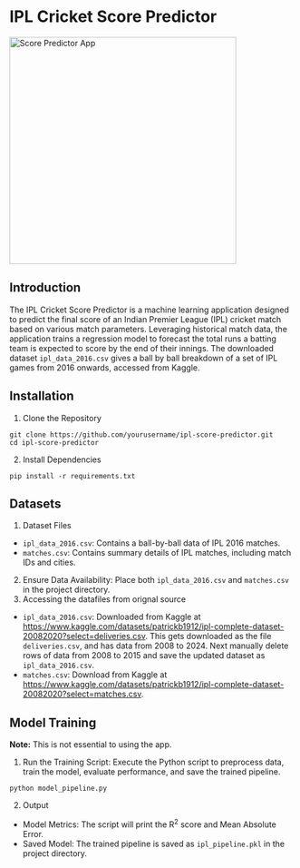 # IPL Cricket Score Predictor  

<img src="Screenshot 2024-12-27 at 1.53.16 PM.png" alt="Score Predictor App" width="400"/>

## Introduction

The IPL Cricket Score Predictor is a machine learning application designed to predict the final score of an Indian Premier League (IPL) cricket match based on various match parameters. Leveraging historical match data, the application trains a regression model to forecast the total runs a batting team is expected to score by the end of their innings. The downloaded dataset `ipl_data_2016.csv` gives a ball by ball  breakdown of a set of IPL games from 2016 onwards, accessed from Kaggle.

## Installation

1. Clone the Repository
```
git clone https://github.com/yourusername/ipl-score-predictor.git
cd ipl-score-predictor
```
2. Install Dependencies
```
pip install -r requirements.txt
```

## Datasets

1. Dataset Files
- `ipl_data_2016.csv`: Contains a ball-by-ball data of IPL 2016 matches.
- `matches.csv`: Contains summary details of IPL matches, including match IDs and cities.
2. Ensure Data Availability: Place both `ipl_data_2016.csv` and `matches.csv` in the project directory.
3. Accessing the datafiles from orignal source
- `ipl_data_2016.csv`: Downloaded from Kaggle at https://www.kaggle.com/datasets/patrickb1912/ipl-complete-dataset-20082020?select=deliveries.csv. This gets downloaded as the file `deliveries.csv`, and has data from 2008 to 2024. Next manually delete rows of data from 2008 to 2015 and save the updated dataset as `ipl_data_2016.csv`.
- `matches.csv`: Download from Kaggle at https://www.kaggle.com/datasets/patrickb1912/ipl-complete-dataset-20082020?select=matches.csv.

## Model Training

**Note:** This is not essential to using the app.

1. Run the Training Script: Execute the Python script to preprocess data, train the model, evaluate performance, and save the trained pipeline.
```
python model_pipeline.py
```
2. Output
- Model Metrics: The script will print the R<sup>2</sup> score and Mean Absolute Error.
- Saved Model: The trained pipeline is saved as `ipl_pipeline.pkl` in the project directory.


